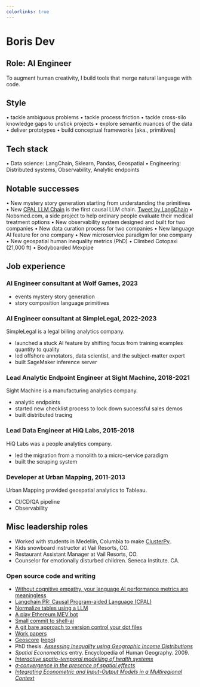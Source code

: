 ```yaml
---
colorlinks: true
---
```


# Boris Dev

## Role: AI Engineer

To augment human creativity, I build tools that merge natural language with code.

## Style

• tackle ambiguous problems
• tackle process friction
• tackle cross-silo knowledge gaps to unstick projects
• explore semantic nuances of the data
• deliver prototypes
• build conceptual frameworks [aka., primitives]

## Tech stack

• Data science: LangChain, Sklearn, Pandas, Geospatial
• Engineering: Distributed systems, Observability, Analytic endpoints

## Notable successes

• New mystery story generation starting from understanding the primitives
• New [CPAL LLM
 Chain](https://python.langchain.com/docs/use_cases/more/code_writing/cpal) is the first causal LLM chain. [Tweet by LangChain](https://twitter.com/LangChainAI/status/1678797225013440514)
• Nobsmed.com, a side project to help ordinary people evaluate their medical treatment options
• New observability system designed and built for two companies
• New data curation process for two companies
• New language AI feature for one company
• New microservice paradigm for one company
• New geospatial human inequality metrics (PhD)
• Climbed Cotopaxi (21,000 ft)
• Bodyboarded Mexpipe


## Job experience

### AI Engineer consultant at Wolf Games, 2023

- events mystery story generation
- story composition language primitives

### AI Engineer consultant at SimpleLegal, 2022-2023

SimpleLegal is a legal billing analytics company.

- launched a stuck AI feature by shifting focus from training examples quantity to quality
- led offshore annotators, data scientist, and the subject-matter expert
- built SageMaker inference server


### Lead Analytic Endpoint Engineer at Sight Machine, 2018-2021

Sight Machine is a manufacturing analytics company.

- analytic endpoints
- started new checklist process to lock down successful sales demos
- built distributed tracing

### Lead Data Engineer at HiQ Labs, 2015-2018

HiQ Labs was a people analytics company.

- led the migration from a monolith to a micro-service paradigm 
- built the scraping system

### Developer at Urban Mapping, 2011-2013

Urban Mapping provided geospatial analytics to Tableau.

- CI/CD/QA pipeline
- Observability 

## Misc leadership roles


- Worked with students in Medellín, Columbia to make [ClusterPy](https://github.com/clusterpy/clusterpy).
- Kids snowboard instructor at Vail Resorts, CO.
- Restaurant Assistant Manager at Vail Resorts, CO.
- Counselor for emotionally disturbed children. Seneca Institute. CA.


### Open source code and writing

-   [Without cognitive empathy, your language AI performance metrics are meaningless](https://medium.com/@boris.dev/why-did-your-language-ai-feature-fail-66a280954287)
-   [Langchain PR: Causal Program-aided Language
    (CPAL)](https://github.com/hwchase17/langchain/pull/6255)
-   [Normalize tables using a LLM](https://github.com/borisdev/zero-llm-test)
-   [A play Ethereum MEV bot](https://github.com/borisdev/play_mev_bot)
-   [Small commit to shell-ai](https://github.com/ricklamers/shell-ai/pull/6)
-   [A git bare approach to version control your dot files](https://github.com/borisdev/dotfiles/blob/master/README.md)
-   [Work papers](https://docs.google.com/document/d/1pMID97O4hHkK8ok7cwLH4Y4KpsgQSPUAXtYrscwcyb4/edit)
-   [Geoscore](http://geoscore.com/) ([repo](https://github.com/schmidtc/geoscore))
-   PhD thesis. [*Assessing Inequality using Geographic Income Distributions*](https://escholarship.org/content/qt8br7d5df/qt8br7d5df.pdf)
-   *Spatial Econometrics* entry. Encyclopedia of Human Geography. 2009.
-   [*Interactive spatio-temporal modelling of health systems*](https://link.springer.com/article/10.1007/s00477-007-0135-0)
-   [*$\sigma$‐convergence in the presence of spatial effects*](https://rsaiconnect.onlinelibrary.wiley.com/doi/abs/10.1111/j.1435-5957.2006.00083.x)
-   [*Integrating Econometric and Input-Output Models in a Multiregional Context*](https://onlinelibrary.wiley.com/doi/abs/10.1111/j.1468-2257.1997.tb00771.x)
